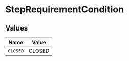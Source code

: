 # StepRequirementCondition


## Values

| Name     | Value    |
| -------- | -------- |
| `CLOSED` | CLOSED   |